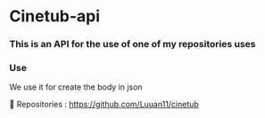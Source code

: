 # Cinetub-api

### This is an API for the use of one of my repositories uses

### Use
We use it for create the body in json

🚀 Repositories : https://github.com/Luuan11/cinetub
